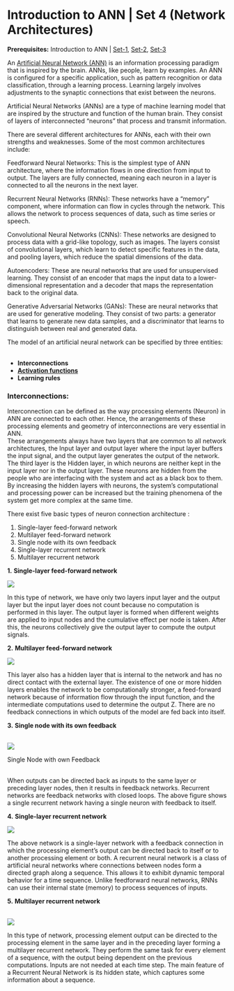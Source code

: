 ﻿# Introduction to ANN | Set 4 (Network Architectures)

**Prerequisites:** Introduction to ANN | [Set-1](https://www.geeksforgeeks.org/introduction-to-artificial-neutral-networks/), [Set-2](https://www.geeksforgeeks.org/introduction-artificial-neural-network-set-2/), [Set-3](https://www.geeksforgeeks.org/introduction-ann-artificial-neural-networks-set-3-hybrid-systems/) 

An [Artificial Neural Network (ANN)](https://www.geeksforgeeks.org/implementing-ann-training-process-in-python/) is an information processing paradigm that is inspired by the brain. ANNs, like people, learn by examples. An ANN is configured for a specific application, such as pattern recognition or data classification, through a learning process. Learning largely involves adjustments to the synaptic connections that exist between the neurons. 

Artificial Neural Networks (ANNs) are a type of machine learning model that are inspired by the structure and function of the human brain. They consist of layers of interconnected “neurons” that process and transmit information.

There are several different architectures for ANNs, each with their own strengths and weaknesses. Some of the most common architectures include:

Feedforward Neural Networks: This is the simplest type of ANN architecture, where the information flows in one direction from input to output. The layers are fully connected, meaning each neuron in a layer is connected to all the neurons in the next layer.

Recurrent Neural Networks (RNNs): These networks have a “memory” component, where information can flow in cycles through the network. This allows the network to process sequences of data, such as time series or speech.

Convolutional Neural Networks (CNNs): These networks are designed to process data with a grid-like topology, such as images. The layers consist of convolutional layers, which learn to detect specific features in the data, and pooling layers, which reduce the spatial dimensions of the data.

Autoencoders: These are neural networks that are used for unsupervised learning. They consist of an encoder that maps the input data to a lower-dimensional representation and a decoder that maps the representation back to the original data.

Generative Adversarial Networks (GANs): These are neural networks that are used for generative modeling. They consist of two parts: a generator that learns to generate new data samples, and a discriminator that learns to distinguish between real and generated data.

The model of an artificial neural network can be specified by three entities:   
 

*   **Interconnections**
*   [**Activation functions**](https://www.geeksforgeeks.org/activation-functions-neural-networks/)
*   **Learning rules**

### Interconnections:

Interconnection can be defined as the way processing elements (Neuron) in ANN are connected to each other. Hence, the arrangements of these processing elements and geometry of interconnections are very essential in ANN.   
These arrangements always have two layers that are common to all network architectures, the Input layer and output layer where the input layer buffers the input signal, and the output layer generates the output of the network. The third layer is the Hidden layer, in which neurons are neither kept in the input layer nor in the output layer. These neurons are hidden from the people who are interfacing with the system and act as a black box to them. By increasing the hidden layers with neurons, the system’s computational and processing power can be increased but the training phenomena of the system get more complex at the same time. 

There exist five basic types of neuron connection architecture : 

1.  Single-layer feed-forward network
2.  Multilayer feed-forward network
3.  Single node with its own feedback
4.  Single-layer recurrent network
5.  Multilayer recurrent network

**1.** **Single-layer feed-forward network** 

![](https://media.geeksforgeeks.org/wp-content/uploads/Untitled-Diagram-3-3.png)

In this type of network, we have only two layers input layer and the output layer but the input layer does not count because no computation is performed in this layer. The output layer is formed when different weights are applied to input nodes and the cumulative effect per node is taken. After this, the neurons collectively give the output layer to compute the output signals.

**2.** **Multilayer feed-forward network** 

![](https://media.geeksforgeeks.org/wp-content/uploads/w2.png)

This layer also has a hidden layer that is internal to the network and has no direct contact with the external layer. The existence of one or more hidden layers enables the network to be computationally stronger, a feed-forward network because of information flow through the input function, and the intermediate computations used to determine the output Z. There are no feedback connections in which outputs of the model are fed back into itself.

**3.** **Single node with its own feedback**   
 

![](https://media.geeksforgeeks.org/wp-content/uploads/w3.png)

Single Node with own Feedback  
 

When outputs can be directed back as inputs to the same layer or preceding layer nodes, then it results in feedback networks. Recurrent networks are feedback networks with closed loops. The above figure shows a single recurrent network having a single neuron with feedback to itself.

**4.** **Single-layer recurrent network** 

![](https://media.geeksforgeeks.org/wp-content/uploads/w4.png)

The above network is a single-layer network with a feedback connection in which the processing element’s output can be directed back to itself or to another processing element or both. A recurrent neural network is a class of artificial neural networks where connections between nodes form a directed graph along a sequence. This allows it to exhibit dynamic temporal behavior for a time sequence. Unlike feedforward neural networks, RNNs can use their internal state (memory) to process sequences of inputs.

**5.** **Multilayer recurrent network**   
 

![](https://media.geeksforgeeks.org/wp-content/uploads/w5.png)

In this type of network, processing element output can be directed to the processing element in the same layer and in the preceding layer forming a multilayer recurrent network. They perform the same task for every element of a sequence, with the output being dependent on the previous computations. Inputs are not needed at each time step. The main feature of a Recurrent Neural Network is its hidden state, which captures some information about a sequence.

